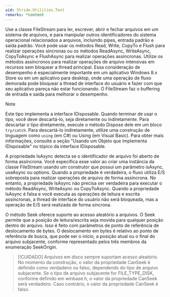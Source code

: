 ```yaml
---
uid: Stride.Utilities.Test
remarks: *content
---
```


Use a classe FileStream para ler, escrever, abrir e fechar arquivos em um sistema de arquivos, e para manipular outros identificadores do sistema operacional relacionados a arquivos, incluindo pipes, entrada padrão e saída padrão. Você pode usar os métodos Read, Write, CopyTo e Flush para realizar operações síncronas ou os métodos ReadAsync, WriteAsync, CopyToAsync e FlushAsync para realizar operações assíncronas. Utilize os métodos assíncronos para realizar operações de arquivo intensivas em recursos sem bloquear a thread principal. Essa consideração de desempenho é especialmente importante em um aplicativo Windows 8.x Store ou em um aplicativo para desktop, onde uma operação de fluxo demorada pode bloquear a thread de interface do usuário e fazer com que seu aplicativo pareça não estar funcionando. O FileStream faz o buffering de entrada e saída para melhorar o desempenho.

> [!Note]
> Este tipo implementa a interface IDisposable. Quando terminar de usar o tipo, você deve descartá-lo, seja diretamente ou indiretamente. Para descartar o tipo diretamente, execute o método Dispose dele em um bloco `try/catch`. Para descartá-lo indiretamente, utilize uma construção de linguagem como `using` (em C#) ou Using (em Visual Basic). Para obter mais informações, consulte a seção "Usando um Objeto que Implementa IDisposable" no tópico da interface IDisposable.

A propriedade IsAsync detecta se o identificador de arquivo foi aberto de forma assíncrona. Você especifica esse valor ao criar uma instância da classe FileStream usando um construtor que possui um parâmetro isAsync, useAsync ou options. Quando a propriedade é verdadeira, o fluxo utiliza E/S sobreposta para realizar operações de arquivo de forma assíncrona. No entanto, a propriedade IsAsync não precisa ser verdadeira para executar o método ReadAsync, WriteAsync ou CopyToAsync. Quando a propriedade IsAsync é falsa e você executa as operações de leitura e escrita assíncronas, a thread de interface do usuário não será bloqueada, mas a operação de E/S será realizada de forma síncrona.

O método Seek oferece suporte ao acesso aleatório a arquivos. O Seek permite que a posição de leitura/escrita seja movida para qualquer posição dentro do arquivo. Isso é feito com parâmetros de ponto de referência de deslocamento de bytes. O deslocamento em bytes é relativo ao ponto de referência de busca, que pode ser o início, a posição atual ou o final do arquivo subjacente, conforme representado pelos três membros da enumeração SeekOrigin.

> [!CUIDADO]
> Arquivos em disco sempre suportam acesso aleatório. No momento da construção, o valor da propriedade CanSeek é definido como verdadeiro ou falso, dependendo do tipo de arquivo subjacente. Se o tipo de arquivo subjacente for FILE_TYPE_DISK, conforme definido em winbase.h, o valor da propriedade CanSeek será verdadeiro. Caso contrário, o valor da propriedade CanSeek é falso.